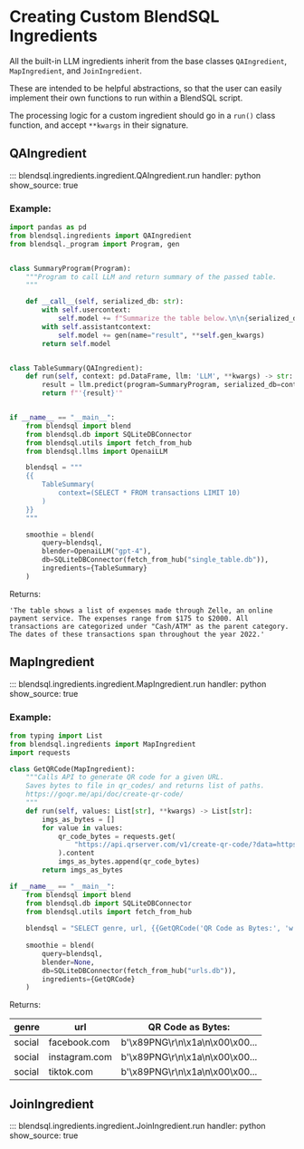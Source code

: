 # Creating Custom BlendSQL Ingredients

All the built-in LLM ingredients inherit from the base classes `QAIngredient`, `MapIngredient`, and `JoinIngredient`.

These are intended to be helpful abstractions, so that the user can easily implement their own functions to run within a BlendSQL script.

The processing logic for a custom ingredient should go in a `run()` class function, and accept `**kwargs` in their signature.

## QAIngredient

::: blendsql.ingredients.ingredient.QAIngredient.run
    handler: python
    show_source: true

### Example:

```python
import pandas as pd
from blendsql.ingredients import QAIngredient
from blendsql._program import Program, gen


class SummaryProgram(Program):
    """Program to call LLM and return summary of the passed table.
    """

    def __call__(self, serialized_db: str):
        with self.usercontext:
            self.model += f"Summarize the table below.\n\n{serialized_db}\n"
        with self.assistantcontext:
            self.model += gen(name="result", **self.gen_kwargs)
        return self.model


class TableSummary(QAIngredient):
    def run(self, context: pd.DataFrame, llm: 'LLM', **kwargs) -> str:
        result = llm.predict(program=SummaryProgram, serialized_db=context.to_string())["result"]
        return f"'{result}'"


if __name__ == "__main__":
    from blendsql import blend
    from blendsql.db import SQLiteDBConnector
    from blendsql.utils import fetch_from_hub
    from blendsql.llms import OpenaiLLM

    blendsql = """
    {{
        TableSummary(
            context=(SELECT * FROM transactions LIMIT 10)
        )
    }}
    """

    smoothie = blend(
        query=blendsql,
        blender=OpenaiLLM("gpt-4"),
        db=SQLiteDBConnector(fetch_from_hub("single_table.db")),
        ingredients={TableSummary}
    )
```

Returns:

```
'The table shows a list of expenses made through Zelle, an online payment service. The expenses range from $175 to $2000. All transactions are categorized under "Cash/ATM" as the parent category. The dates of these transactions span throughout the year 2022.'
```

## MapIngredient

::: blendsql.ingredients.ingredient.MapIngredient.run
    handler: python
    show_source: true

### Example:

```python
from typing import List
from blendsql.ingredients import MapIngredient
import requests

class GetQRCode(MapIngredient):
    """Calls API to generate QR code for a given URL.
    Saves bytes to file in qr_codes/ and returns list of paths.
    https://goqr.me/api/doc/create-qr-code/
    """
    def run(self, values: List[str], **kwargs) -> List[str]:
        imgs_as_bytes = []
        for value in values:
            qr_code_bytes = requests.get(
                "https://api.qrserver.com/v1/create-qr-code/?data=https://{}/&size=100x100".format(value)
            ).content
            imgs_as_bytes.append(qr_code_bytes)
        return imgs_as_bytes

if __name__ == "__main__":
    from blendsql import blend
    from blendsql.db import SQLiteDBConnector
    from blendsql.utils import fetch_from_hub
    
    blendsql = "SELECT genre, url, {{GetQRCode('QR Code as Bytes:', 'w::url')}} FROM w WHERE genre = 'social'"
    
    smoothie = blend(
        query=blendsql,
        blender=None,
        db=SQLiteDBConnector(fetch_from_hub("urls.db")),
        ingredients={GetQRCode}
    )
```

Returns:

| genre  | url           | QR Code as Bytes:      |
|--------|---------------|-----------------------|
| social | facebook.com  | b'\x89PNG\r\n\x1a\n\x00\x00...  |
| social | instagram.com | b'\x89PNG\r\n\x1a\n\x00\x00... |
| social | tiktok.com    | b'\x89PNG\r\n\x1a\n\x00\x00...    |

## JoinIngredient

::: blendsql.ingredients.ingredient.JoinIngredient.run
    handler: python
    show_source: true